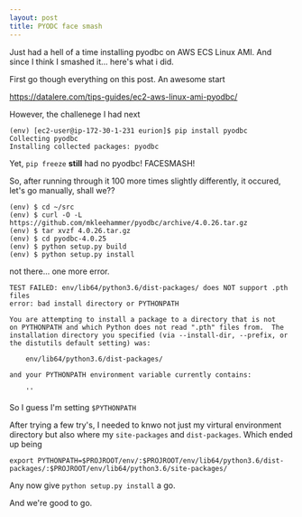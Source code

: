 ```yaml
---
layout: post
title: PYODC face smash
---
```

Just had a hell of a time installing pyodbc on AWS ECS Linux AMI. And since I think I smashed it... here's what i did.

First go though everything on this post. An awesome start 

https://datalere.com/tips-guides/ec2-aws-linux-ami-pyodbc/

However, the challenege I had next 

```
(env) [ec2-user@ip-172-30-1-231 eurion]$ pip install pyodbc
Collecting pyodbc
Installing collected packages: pyodbc
```

Yet, `pip freeze` **still** had no pyodbc! FACESMASH!

So, after running through it 100 more times slightly differently, it occured, let's go manually, shall we??

```
(env) $ cd ~/src
(env) $ curl -O -L https://github.com/mkleehammer/pyodbc/archive/4.0.26.tar.gz
(env) $ tar xvzf 4.0.26.tar.gz
(env) $ cd pyodbc-4.0.25
(env) $ python setup.py build
(env) $ python setup.py install
```

not there... one more error.

```
TEST FAILED: env/lib64/python3.6/dist-packages/ does NOT support .pth files
error: bad install directory or PYTHONPATH

You are attempting to install a package to a directory that is not
on PYTHONPATH and which Python does not read ".pth" files from.  The
installation directory you specified (via --install-dir, --prefix, or
the distutils default setting) was:

    env/lib64/python3.6/dist-packages/

and your PYTHONPATH environment variable currently contains:

    ''

```

So I guess I'm setting `$PYTHONPATH`

After trying a few try's, I needed to knwo not just my virtural environment directory but also where my 
`site-packages` and `dist-packages`. Which ended up being

```
export PYTHONPATH=$PROJROOT/env/:$PROJROOT/env/lib64/python3.6/dist-packages/:$PROJROOT/env/lib64/python3.6/site-packages/
```

Any now give `python setup.py install` a go.

And we're good to go.
